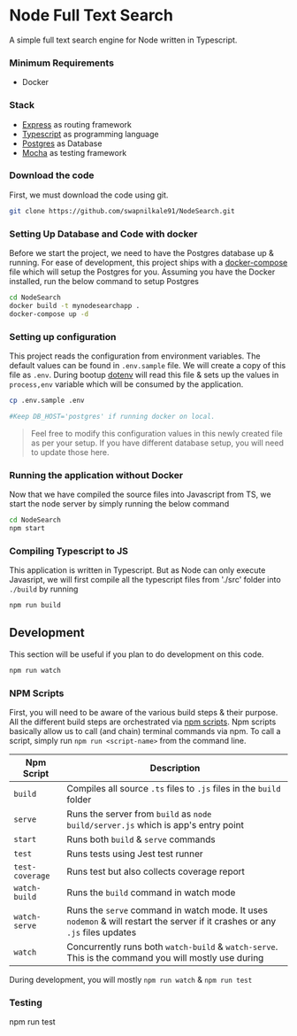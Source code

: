 # Node Full Text Search

A simple full text search engine for Node written in Typescript.

### Minimum Requirements
- Docker


### Stack
- [Express](https://expressjs.com/) as routing framework
- [Typescript](https://www.typescriptlang.org/) as programming language
- [Postgres](https://www.postgresql.org/) as Database
- [Mocha](https://mochajs.org/) as testing framework


### Download the code
First, we must download the code using git.
```sh
git clone https://github.com/swapnilkale91/NodeSearch.git
```

### Setting Up Database and Code with docker
Before we start the project, we need to have the Postgres database up & running. For ease of development, this project ships with a [docker-compose](https://docs.docker.com/compose/) file which will setup the Postgres for you. Assuming you have the Docker installed, run the below command to setup Postgres

```sh
cd NodeSearch
docker build -t mynodesearchapp .
docker-compose up -d
```

### Setting up configuration
This project reads the configuration from environment variables. The default values can be found in `.env.sample` file. We will create a copy of this file as `.env`. During bootup [dotenv](https://www.npmjs.com/package/dotenv) will read this file & sets up the values in `process,env` variable which will be consumed by the application.
```sh
cp .env.sample .env

#Keep DB_HOST='postgres' if running docker on local.
```
> Feel free to modify this configuration values in this newly created file as per your setup. If you have different database setup, you will need to update those here.

### Running the application without Docker
Now that we have compiled the source files into Javascript from TS, we start the node server by simply running the below command
```sh
cd NodeSearch
npm start
```
### Compiling Typescript to JS
This application is written in Typescript. But as Node can only execute Javasript, we will first compile all the typescript files from './src' folder into `./build` by running
```sh
npm run build
```

## Development
This section will be useful if you plan to do development on this code.
```sh
npm run watch
```

### NPM Scripts
First, you will need to be aware of the various build steps & their purpose. All the different build steps are orchestrated via [npm scripts](https://docs.npmjs.com/misc/scripts). Npm scripts basically allow us to call (and chain) terminal commands via npm. To call a script, simply run `npm run <script-name>` from the command line.

| Npm Script | Description |
| ------------------------- | ------------------------------------------------------------------------------------------------- |
| `build`             | Compiles all source `.ts` files to `.js` files in the `build` folder |
|`serve `             | Runs the server from `build` as `node build/server.js` which is app's entry point |
| `start`             | Runs both `build` & `serve` commands |
| `test`              | Runs tests using Jest test runner |
|`test-coverage`      | Runs test but also collects coverage report |
| `watch-build`       | Runs the `build` command in watch mode |
| `watch-serve`       | Runs the `serve` command in watch mode. It uses `nodemon` & will restart the server if it crashes or any `.js` files updates |
| `watch`             | Concurrently runs both `watch-build` & `watch-serve`. This is the command you will mostly use during 

During development, you will mostly `npm run watch` & `npm run test`


### Testing
npm run test
